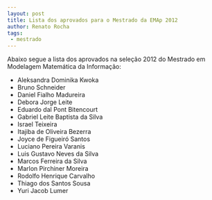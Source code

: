 ```yaml
---
layout: post
title: Lista dos aprovados para o Mestrado da EMAp 2012
author: Renato Rocha
tags:
 - mestrado
---
```


Abaixo segue a lista dos aprovados na seleção 2012 do Mestrado em
Modelagem Matemática da Informação:

* Aleksandra Dominika Kwoka
* Bruno Schneider
* Daniel Fialho Madureira
* Debora Jorge Leite
* Eduardo dal Pont Bitencourt
* Gabriel Leite Baptista da Silva
* Israel Teixeira
* Itajiba de Oliveira Bezerra
* Joyce de Figueiró Santos
* Luciano Pereira Varanis
* Luis Gustavo Neves da Silva
* Marcos Ferreira da Silva
* Marlon Pirchiner Moreira
* Rodolfo Henrique Carvalho
* Thiago dos Santos Sousa
* Yuri Jacob Lumer


